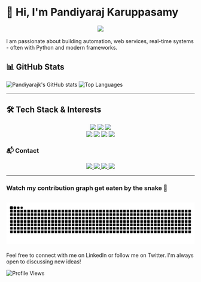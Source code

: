 # 👋 Hi, I'm Pandiyaraj Karuppasamy

<p align="center">
  <img src="https://capsule-render.vercel.app/api?text=Welcome%20to%20My%20GitHub!&animation=fadeIn&type=waving&color=gradient&height=100"/>
</p>

I am passionate about building automation, web services, real-time systems - often with Python and modern frameworks. 

## 📊 GitHub Stats

  
![Pandiyarajk's GitHub stats](https://github-readme-stats.vercel.app/api?username=Pandiyarajk&show=prs_merged,prs_merged_percentage,discussions_started,discussions_answered&hide=stars,contribs&show_icons=true)  ![Top Languages](https://github-readme-stats.vercel.app/api/top-langs/?username=Pandiyarajk&layout=compact&hide=stars&theme=transparent)

<!--
![Activity Graph](https://github-readme-activity-graph.vercel.app/graph?username=Pandiyarajk&theme=react-dark)
-->
---

## 🛠️ Tech Stack & Interests

<div align="center"> 
<img src="https://skillicons.dev/icons?i=cs,python" />
<img src="https://skillicons.dev/icons?i=postman,flask,selenium" />
<img src="https://skillicons.dev/icons?i=jenkins,github,githubactions" />
</div>
<div align="center"> 
<img src="https://img.shields.io/badge/Behave%20(BDD)-43B02A?style=for-the-badge&logo=python&logoColor=white" />
<img src="https://img.shields.io/badge/Microsoft%20SQL%20Server-CC2927?style=for-the-badge&logo=microsoftsqlserver&logoColor=white" />
<img src="https://img.shields.io/badge/Ranorex-CC0000?style=for-the-badge&logo=ranorex&logoColor=white" />
<img src="https://img.shields.io/badge/TestComplete-1C4C96?style=for-the-badge&logo=smartbear&logoColor=white" />
</div>

### 📬 Contact
<div align="center"> <a href="mailto:pandiyarajk@live.com"> 
  <img src="https://img.shields.io/badge/Outlook-0078D4?style=for-the-badge&logo=microsoftoutlook&logoColor=white" /> 
</a> 
  
<a href="https://twitter.com/pandiyarajk" target="_blank"> 
  <img src="https://img.shields.io/badge/Twitter-1DA1F2?style=for-the-badge&logo=twitter&logoColor=white" /> 
</a> 

<a href="https://linkedin.com/in/pandiyaraj-k-49353467" target="_blank"> 
  <img src="https://img.shields.io/badge/LinkedIn-0077B5?style=for-the-badge&logo=linkedin&logoColor=white" target="_blank" /> 
</a>

<a href="https://pandiyarajk.github.io/" target="_blank"> 
  <img src="https://img.shields.io/badge/Portfolio-FF5722?style=for-the-badge&logo=todoist&logoColor=white" target="_blank" /> 
  <!-- sqlite, safari, google-chrome are other good icon options --> 
</a> 
</div>

---
### Watch my contribution graph get eaten by the snake 🐍
![snake gif](https://github.com/Pandiyarajk/Pandiyarajk/blob/output/github-snake.svg)
---
Feel free to connect with me on LinkedIn or follow me on Twitter. I'm always open to discussing new ideas!

![Profile Views](https://komarev.com/ghpvc/?username=Pandiyarajk&color=blue)
<!--
**Pandiyarajk/Pandiyarajk** is a ✨ _special_ ✨ repository because its `README.md` (this file) appears on your GitHub profile.

Here are some ideas to get you started:

- 🔭 I’m currently working on ...
- 🌱 I’m currently learning ...
- 👯 I’m looking to collaborate on ...
- 🤔 I’m looking for help with ...
- 💬 Ask me about ...
- 📫 How to reach me: ...
- 😄 Pronouns: ...
- ⚡ Fun fact: ...
-->
